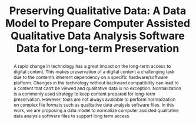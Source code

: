 ---
abstract: A rapid change in technology has a great impact on the long-term access
  to digital content. This makes preservation of a digital content a challenging task
  due to the content’s inherent dependency on a specific hardware/software platform.
  Changes in the technology without backward compatibility can lead to a content that
  can’t be viewed and qualitative data is no exception. Normalization is a commonly
  used strategy to keep content prepared for long-term preservation. However, tools
  are not always available to perform normalization on complex file formats such as
  qualitative data analysis software files. In this work, we are proposing a data
  model to normalize computer assisted qualitative data analysis software files to
  support long term access.
creators:
- Roark, Kendall
- Qasim, Umar
date: null
document_url: https://services.phaidra.univie.ac.at/api/object/o:429598/download
grand_parent: iPRES
institutions: []
keywords:
- digital preservation
- digital curation
- chapel hill
landing_page_url: https://phaidra.univie.ac.at/o:429598
language: eng
layout: publication
license: CC BY 4.0 International
notes_url: null
parent: iPRES 2015
presentation_url: null
size: 244859
source_name: iPRES
title: 'Preserving Qualitative Data: A Data Model to Prepare Computer Assisted Qualitative
  Data Analysis Software Data for Long-term Preservation'
type: paper
year: 2015
---